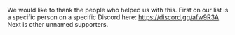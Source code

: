 We would like to thank the people who helped us with this.
First on our list is a specific person on a specific Discord here: https://discord.gg/afw9R3A
Next is other unnamed supporters.
